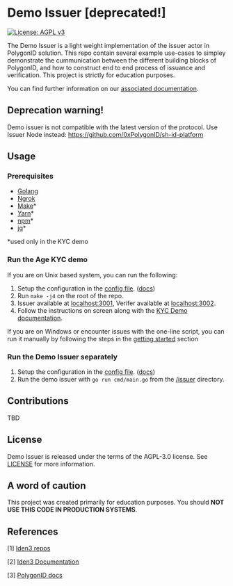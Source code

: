# Demo Issuer [deprecated!]

[![License: AGPL v3](https://img.shields.io/badge/License-AGPL_v3-blue.svg)](https://www.gnu.org/licenses/agpl-3.0)

The Demo Issuer is a light weight implementation of the issuer actor in PolygonID solution. This repo contain several example use-cases to simpley demonstrate the cummunication between the different building blocks of PolygonID, and how to construct end to end process of issuance and verification. This project is strictly for education purposes.

You can find further information on our [associated documentation](https://demoissuer.gitbook.io/demoissuer/).

## Deprecation warning!
Demo issuer is not compatible with the latest version of the protocol. Use Issuer Node instead: https://github.com/0xPolygonID/sh-id-platform


## Usage

### Prerequisites
- [Golang](https://go.dev/doc/install)
- [Ngrok](https://ngrok.com/download)
- [Make](https://www.gnu.org/software/make/)*
- [Yarn](https://classic.yarnpkg.com/)*
- [npm](https://docs.npmjs.com/downloading-and-installing-node-js-and-npm)*
- [jq](https://stedolan.github.io/jq/download/)*

*used only in the KYC demo

### Run the Age KYC demo

If you are on Unix based system, you can run the following:
1. Setup the configuration in the [config file](issuer/issuer_config.default.yaml). ([docs](https://polygon-id.gitbook.io/demoissuer/getting-started#3.-setup-the-config))
2. Run ```make -j4``` on the root of the repo.
3. Issuer available at [localhost:3001](http://localhost:3001), Verifer available at [localhost:3002](http://localhost:3002).
4. Follow the instructions on screen along with the [KYC Demo documentation](https://demoissuer.gitbook.io/demoissuer/kyc-age-demo).

If you are on Windows or encounter issues with the one-line script, you can run it manually by following the steps in the [getting started](https://polygon-id.gitbook.io/demoissuer/kyc-age-demo#getting-started) section
### Run the Demo Issuer separately

1. Setup the configuration in the [config file](issuer/issuer_config.default.yaml). ([docs](https://polygon-id.gitbook.io/demoissuer/getting-started#3.-setup-the-config))
2. Run the demo issuer with ```go run cmd/main.go``` from the [/issuer](issuer) directory.

[//]: # (### Run issuer/verifier webpage separately )

[//]: # (- Setup the configuration in the [config file]&#40;issuer/issuer_config.default.yaml&#41;.)

[//]: # (- The following steps should be executed for the [issuer-webpage]&#40;examples/kycAge/issuerClient&#41; and [verifier-webpage]&#40;examples/kycAge/verifierClient&#41; separately:)

[//]: # (  - Run ```yarn``` to install all dependencies)

[//]: # (  - Run the ```yarn dev```)

[//]: # (  - Open browser on deployed address &#40;[localhost:3001]&#40;https://localhost:3001&#41; for issuer webpage, or [localhost:3002]&#40;https://localhost:3002&#41; for verifier webpage.)


## Contributions
TBD


## License

Demo Issuer is released under the terms of the AGPL-3.0 license. See [LICENSE](LICENSE) for more information.


## A word of caution
This project was created primarily for education purposes. You should **NOT USE THIS CODE IN PRODUCTION SYSTEMS**.


## References

[1] [Iden3 repos](https://github.com/orgs/iden3/repositories)

[2] [Iden3 Documentation](https://docs.iden3.io/)

[3] [PolygonID docs](https://0xpolygonid.github.io/tutorials/)

